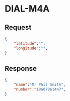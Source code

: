 # DIAL-M4A

## Request
```json
{
    "latitude":"",
    "longitude":"",
}
```

## Response
```json
{
    "name":"Mr Phil Smith",
    "number":"18607961447",
}
```
